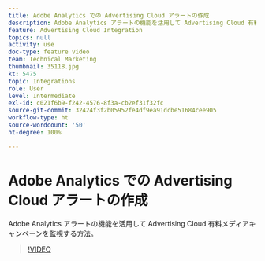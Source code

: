 ```yaml
---
title: Adobe Analytics での Advertising Cloud アラートの作成
description: Adobe Analytics アラートの機能を活用して Advertising Cloud 有料メディアキャンペーンを監視する方法。
feature: Advertising Cloud Integration
topics: null
activity: use
doc-type: feature video
team: Technical Marketing
thumbnail: 35118.jpg
kt: 5475
topic: Integrations
role: User
level: Intermediate
exl-id: c021f6b9-f242-4576-8f3a-cb2ef31f32fc
source-git-commit: 32424f3f2b05952fe4df9ea91dcbe51684cee905
workflow-type: ht
source-wordcount: '50'
ht-degree: 100%

---
```


# Adobe Analytics での Advertising Cloud アラートの作成

Adobe Analytics アラートの機能を活用して Advertising Cloud 有料メディアキャンペーンを監視する方法。

>[!VIDEO](https://video.tv.adobe.com/v/35118/?quality=12&learn=on)

